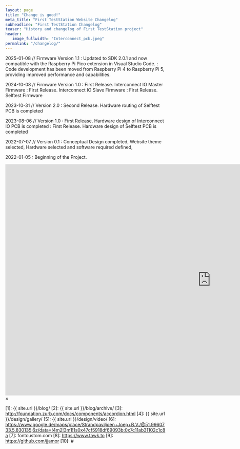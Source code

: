 ```yaml
---
layout: page
title: "Change is good!"
meta_title: "First TestStation Website Changelog"
subheadline: "First TestStation Changelog"
teaser: "History and changelog of First TestStation project"
header:
   image_fullwidth: "Interconnect_pcb.jpeg"
permalink: "/changelog/"
---
```


2025-01-08 // Firmware Version 1.1 
:   Updated to SDK 2.0.1 and now compatible with the Raspberry Pi Pico extension in Visual Studio Code.
:   Code development has been moved from Raspberry Pi 4 to Raspberry Pi 5, providing improved performance and capabilities.


2024-10-08 // Firmware Version 1.0 
:   First Release.  Interconnect IO Master Firmware
:   First Release.  Interconnect IO Slave Firmware
:   First Release.  Selftest Firmware

2023-10-31 // Version 2.0
:   Second Release. Hardware routing of Selftest PCB is completed

2023-08-06 // Version 1.0
:   First Release. Hardware design of Interconnect IO PCB is completed
:   First Release. Hardware design of Selftest PCB is completed

2022-07-07 // Version 0.1
:   Conceptual Design completed, Website theme selected, Hardware selected and software required defined,

2022-01-05
:   Beginning of the Project.



<div id="videoModal" class="reveal-modal large" data-reveal="">
  <div class="flex-video widescreen vimeo" style="display: block;">
    <iframe width="1280" height="720" src="https://www.youtube.com/embed/3b5zCFSmVvU" frameborder="0" allowfullscreen></iframe>
  </div>
  <a class="close-reveal-modal">&#215;</a>
</div>


 [1]: {{ site.url }}/blog/
 [2]: {{ site.url }}/blog/archive/
 [3]: http://foundation.zurb.com/docs/components/accordion.html
 [4]: {{ site.url }}/design/gallery/
 [5]: {{ site.url }}/design/video/
 [6]: https://www.google.de/maps/place/Strandpaviljoen+Joep+B.V./@51.9960733,5.830135,6z/data=!4m2!3m1!1s0x47cf5918df69093b:0x7c11ab31102c1c8a
 [7]: fontcustom.com
 [8]: https://www.tawk.to
 [9]: https://github.com/jjamor
 [10]: #
